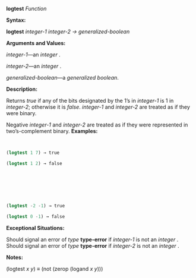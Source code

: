 **logtest** *Function* 



**Syntax:** 



**logtest** *integer-1 integer-2 → generalized-boolean* 



**Arguments and Values:** 



*integer-1*—an *integer* . 



*integer-2*—an *integer* . 



*generalized-boolean*—a *generalized boolean*. 



**Description:** 



Returns *true* if any of the bits designated by the 1’s in *integer-1* is 1 in *integer-2*; otherwise it is *false*. *integer-1* and *integer-2* are treated as if they were binary. 



Negative *integer-1* and *integer-2* are treated as if they were represented in two’s-complement binary. **Examples:**
```lisp
 

(logtest 1 7) → true 

(logtest 1 2) → false 



 

 

(logtest -2 -1) → true 

(logtest 0 -1) → false 


```
**Exceptional Situations:** 



Should signal an error of *type* **type-error** if *integer-1* is not an *integer* . Should signal an error of *type* **type-error** if *integer-2* is not an *integer* . 



**Notes:** 



(logtest *x y*) *≡* (not (zerop (logand *x y*))) 



